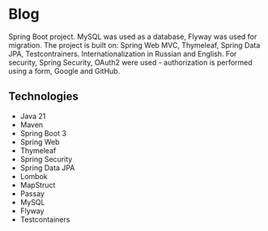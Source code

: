 # Blog
Spring Boot project. MySQL was used as a database, Flyway was used for migration.
The project is built on: Spring Web MVC, Thymeleaf, Spring Data JPA, Testcontrainers. Internationalization in Russian and English.
For security, Spring Security, OAuth2 were used - authorization is performed using a form, Google and GitHub.

## Technologies
* Java 21
* Maven
* Spring Boot 3
* Spring Web
* Thymeleaf
* Spring Security
* Spring Data JPA
* Lombok
* MapStruct
* Passay
* MySQL
* Flyway
* Testcontainers